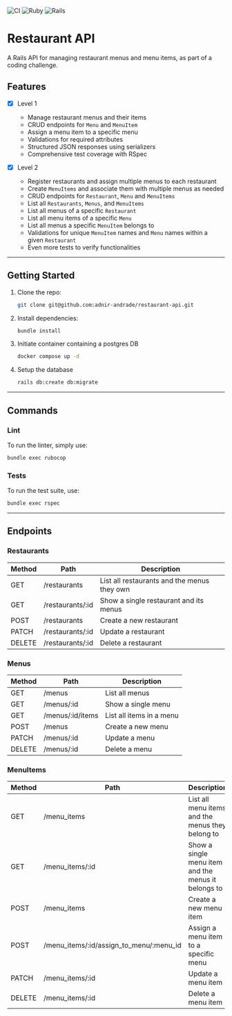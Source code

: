 ![CI](https://github.com/adnir-andrade/restaurant-api/actions/workflows/ci.yml/badge.svg)
![Ruby](https://img.shields.io/badge/Ruby-3.4.2-red)
![Rails](https://img.shields.io/badge/Rails-8.0.2-red)

# Restaurant API

A Rails API for managing restaurant menus and menu items, as part of a coding challenge.

## Features

- [x] Level 1
    - Manage restaurant menus and their items
    - CRUD endpoints for `Menu` and `MenuItem`
    - Assign a menu item to a specific menu
    - Validations for required attributes
    - Structured JSON responses using serializers
    - Comprehensive test coverage with RSpec


- [x] Level 2
    - Register restaurants and assign multiple menus to each restaurant
    - Create `MenuItems` and associate them with multiple menus as needed
    - CRUD endpoints for `Restaurant`, `Menu` and `MenuItems`
    - List all `Restaurants`, `Menus`, and `MenuItems`
    - List all menus of a specific `Restaurant`
    - List all menu items of a specific `Menu`
    - List all menus a specific `MenuItem` belongs to
    - Validations for unique `MenuItem` names and `Menu` names within a given `Restaurant`
    - Even more tests to verify functionalities

___

## Getting Started

1. Clone the repo:
   ```bash
   git clone git@github.com:adnir-andrade/restaurant-api.git

2. Install dependencies:
   ```bash
   bundle install

3. Initiate container containing a postgres DB
   ```bash
   docker compose up -d
   ```

4. Setup the database
   ```bash
   rails db:create db:migrate
   ```

___

## Commands

### Lint

To run the linter, simply use:

   ```bash
   bundle exec rubocop
   ```

### Tests

To run the test suite, use:

   ```bash
   bundle exec rspec
   ```

___

## Endpoints

### Restaurants

| Method | Path             | Description                                 |
|--------|------------------|---------------------------------------------|
| GET    | /restaurants     | List all restaurants and the menus they own |
| GET    | /restaurants/:id | Show a single restaurant and its menus      |
| POST   | /restaurants     | Create a new restaurant                     |
| PATCH  | /restaurants/:id | Update a restaurant                         |
| DELETE | /restaurants/:id | Delete a restaurant                         |

### Menus

| Method | Path             | Description              |
|--------|------------------|--------------------------|
| GET    | /menus           | List all menus           |
| GET    | /menus/:id       | Show a single menu       |
| GET    | /menus/:id/items | List all items in a menu |
| POST   | /menus           | Create a new menu        |
| PATCH  | /menus/:id       | Update a menu            |
| DELETE | /menus/:id       | Delete a menu            |

### MenuItems

| Method | Path                                    | Description                                         |
|--------|-----------------------------------------|-----------------------------------------------------|
| GET    | /menu_items                             | List all menu items and the menus they belong to    |
| GET    | /menu_items/:id                         | Show a single menu item and the menus it belongs to |
| POST   | /menu_items                             | Create a new menu item                              |
| POST   | /menu_items/:id/assign_to_menu/:menu_id | Assign a menu item to a specific menu               |
| PATCH  | /menu_items/:id                         | Update a menu item                                  |
| DELETE | /menu_items/:id                         | Delete a menu item                                  |
